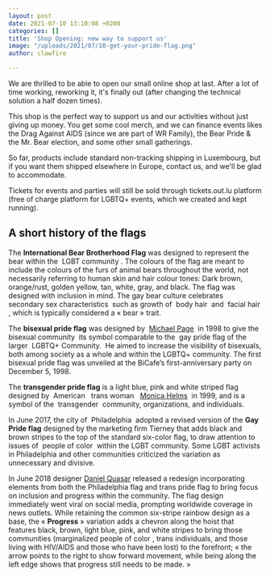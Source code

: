 ```yaml
---
layout: post
date: 2021-07-10 13:10:08 +0200
categories: []
title: 'Shop Opening: new way to support us'
image: "/uploads/2021/07/10-get-your-pride-flag.png"
author: clawfire

---
```

We are thrilled to be able to open our small online shop at last. After a lot of time working, reworking it, it's finally out (after changing the technical solution a half dozen times). 

This shop is the perfect way to support us and our activities without just giving up money. You get some cool merch, and we can finance events likes the Drag Against AIDS (since we are part of WR Family), the Bear Pride & the Mr. Bear election, and some other small gatherings. 

So far, products include standard non-tracking shipping in Luxembourg, but if you want them shipped elsewhere in Europe, contact us, and we'll be glad to accommodate.

Tickets for events and parties will still be sold through tickets.out.lu platform (free of charge platform for LGBTQ+ events, which we created and kept running). 

## A short history of the flags

The **International Bear Brotherhood Flag** was designed to represent the  bear within the  LGBT community . The colours of the flag are meant to include the colours of the furs of animal bears throughout the world, not necessarily referring to human skin and hair colour tones: Dark brown, orange/rust, golden yellow, tan, white, gray, and black. The flag was designed with inclusion in mind. The gay bear culture celebrates  secondary sex characteristics  such as growth of  body hair  and  facial hair , which is typically considered a « bear » trait.

The **bisexual pride flag** was designed by  [Michael Page](https://en.wikipedia.org/wiki/Michael_Page_(activist))  in 1998 to give the  bisexual community  its symbol comparable to the  gay pride flag of the larger  LGBTQ+ Community.  He aimed to increase the visibility of bisexuals, both among society as a whole and within the LGBTQ+ community. The first bisexual pride flag was unveiled at the BiCafe’s first-anniversary party on December 5, 1998.

The **transgender pride flag** is a light blue, pink and white striped flag designed by  American   trans woman   [Monica Helms](https://en.wikipedia.org/wiki/Monica_Helms)  in 1999, and is a symbol of the  transgender  community, organizations, and individuals.

In June 2017, the city of  Philadelphia  adopted a revised version of the 
**Gay Pride flag** designed by the marketing firm Tierney that adds black and brown stripes to the top of the standard six-color flag, to draw attention to issues of  people of color  within the LGBT community. Some LGBT activists in Philadelphia and other communities criticized the variation as unnecessary and divisive.

In June 2018 designer  [Daniel Quasar](https://en.wikipedia.org/wiki/Daniel_Quasar)  released a redesign incorporating elements from both the Philadelphia flag and  trans pride flag  to bring focus on inclusion and progress within the community. The flag design immediately went viral on social media, prompting worldwide coverage in news outlets.  While retaining the common six-stripe rainbow design as a base, the « **Progress** » variation adds a  chevron along the hoist that features black, brown, light blue, pink, and white stripes to bring those communities (marginalized  people of color , trans individuals, and those living with HIV/AIDS and those who have been lost) to the forefront; « the arrow points to the right to show forward movement, while being along the left edge shows that progress still needs to be made. » 